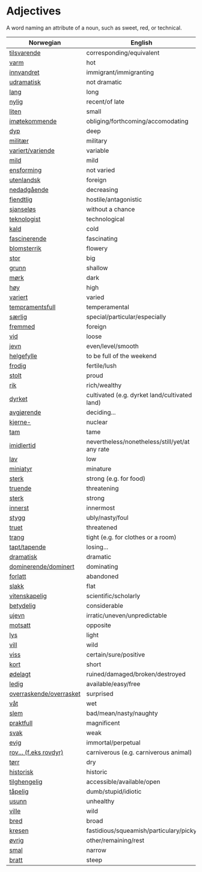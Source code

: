 # Adjectives

A word naming an attribute of a noun, such as sweet, red, or technical.

| Norwegian | English |
| --- | --- |
| [tilsvarende](https://www.ordnett.no/search?language=no&phrase=tilsvarende) | corresponding/equivalent |
| [varm](https://www.ordnett.no/search?language=no&phrase=varm) | hot |
| [innvandret](https://www.ordnett.no/search?language=no&phrase=innvandret) | immigrant/immigranting |
| [udramatisk](https://www.ordnett.no/search?language=no&phrase=udramatisk) | not dramatic |
| [lang](https://www.ordnett.no/search?language=no&phrase=lang) | long |
| [nylig](https://www.ordnett.no/search?language=no&phrase=nylig) | recent/of late |
| [liten](https://www.ordnett.no/search?language=no&phrase=liten) | small |
| [imøtekommende](https://www.ordnett.no/search?language=no&phrase=imøtekommende) | obliging/forthcoming/accomodating |
| [dyp](https://www.ordnett.no/search?language=no&phrase=dyp) | deep |
| [militær](https://www.ordnett.no/search?language=no&phrase=militær) | military |
| [variert/variende](https://www.ordnett.no/search?language=no&phrase=variert/variende) | variable |
| [mild](https://www.ordnett.no/search?language=no&phrase=mild) | mild |
| [ensforming](https://www.ordnett.no/search?language=no&phrase=ensforming) | not varied |
| [utenlandsk](https://www.ordnett.no/search?language=no&phrase=utenlandsk) | foreign |
| [nedadgående](https://www.ordnett.no/search?language=no&phrase=nedadgående) | decreasing |
| [fiendtlig](https://www.ordnett.no/search?language=no&phrase=fiendtlig) | hostile/antagonistic |
| [sjanseløs](https://www.ordnett.no/search?language=no&phrase=sjanseløs) | without a chance |
| [teknologist](https://www.ordnett.no/search?language=no&phrase=teknologist) | technological |
| [kald](https://www.ordnett.no/search?language=no&phrase=kald) | cold |
| [fascinerende](https://www.ordnett.no/search?language=no&phrase=fascinerende) | fascinating |
| [blomsterrik](https://www.ordnett.no/search?language=no&phrase=blomsterrik) | flowery |
| [stor](https://www.ordnett.no/search?language=no&phrase=stor) | big |
| [grunn](https://www.ordnett.no/search?language=no&phrase=grunn) | shallow |
| [mørk](https://www.ordnett.no/search?language=no&phrase=mørk) | dark |
| [høy](https://www.ordnett.no/search?language=no&phrase=høy) | high |
| [variert](https://www.ordnett.no/search?language=no&phrase=variert) | varied |
| [tempramentsfull](https://www.ordnett.no/search?language=no&phrase=tempramentsfull) | temperamental |
| [særlig](https://www.ordnett.no/search?language=no&phrase=særlig) | special/particular/especially |
| [fremmed](https://www.ordnett.no/search?language=no&phrase=fremmed) | foreign |
| [vid](https://www.ordnett.no/search?language=no&phrase=vid) | loose |
| [jevn](https://www.ordnett.no/search?language=no&phrase=jevn) | even/level/smooth |
| [helgefylle](https://www.ordnett.no/search?language=no&phrase=helgefylle) | to be full of the weekend |
| [frodig](https://www.ordnett.no/search?language=no&phrase=frodig) | fertile/lush |
| [stolt](https://www.ordnett.no/search?language=no&phrase=stolt) | proud |
| [rik](https://www.ordnett.no/search?language=no&phrase=rik) | rich/wealthy |
| [dyrket](https://www.ordnett.no/search?language=no&phrase=dyrket) | cultivated (e.g. dyrket land/cultivated land) |
| [avgjørende](https://www.ordnett.no/search?language=no&phrase=avgjørende) | deciding... |
| [kjerne-](https://www.ordnett.no/search?language=no&phrase=kjerne-) | nuclear |
| [tam](https://www.ordnett.no/search?language=no&phrase=tam) | tame |
| [imidlertid](https://www.ordnett.no/search?language=no&phrase=imidlertid) | nevertheless/nonetheless/still/yet/at any rate |
| [lav](https://www.ordnett.no/search?language=no&phrase=lav) | low |
| [miniatyr](https://www.ordnett.no/search?language=no&phrase=miniatyr) | minature |
| [sterk](https://www.ordnett.no/search?language=no&phrase=sterk) | strong (e.g. for food) |
| [truende](https://www.ordnett.no/search?language=no&phrase=truende) | threatening |
| [sterk](https://www.ordnett.no/search?language=no&phrase=sterk) | strong |
| [innerst](https://www.ordnett.no/search?language=no&phrase=innerst) | innermost |
| [stygg](https://www.ordnett.no/search?language=no&phrase=stygg) | ubly/nasty/foul |
| [truet](https://www.ordnett.no/search?language=no&phrase=truet) | threatened |
| [trang](https://www.ordnett.no/search?language=no&phrase=trang) | tight (e.g. for clothes or a room) |
| [tapt/tapende](https://www.ordnett.no/search?language=no&phrase=tapt/tapende) | losing... |
| [dramatisk](https://www.ordnett.no/search?language=no&phrase=dramatisk) | dramatic |
| [dominerende/dominert](https://www.ordnett.no/search?language=no&phrase=dominerende/dominert) | dominating |
| [forlatt](https://www.ordnett.no/search?language=no&phrase=forlatt) | abandoned |
| [slakk](https://www.ordnett.no/search?language=no&phrase=slakk) | flat |
| [vitenskapelig](https://www.ordnett.no/search?language=no&phrase=vitenskapelig) | scientific/scholarly |
| [betydelig](https://www.ordnett.no/search?language=no&phrase=betydelig) | considerable |
| [ujevn](https://www.ordnett.no/search?language=no&phrase=ujevn) | irratic/uneven/unpredictable |
| [motsatt](https://www.ordnett.no/search?language=no&phrase=motsatt) | opposite |
| [lys](https://www.ordnett.no/search?language=no&phrase=lys) | light |
| [vill](https://www.ordnett.no/search?language=no&phrase=vill) | wild |
| [viss](https://www.ordnett.no/search?language=no&phrase=viss) | certain/sure/positive |
| [kort](https://www.ordnett.no/search?language=no&phrase=kort) | short |
| [ødelagt](https://www.ordnett.no/search?language=no&phrase=ødelagt) | ruined/damaged/broken/destroyed |
| [ledig](https://www.ordnett.no/search?language=no&phrase=ledig) | available/easy/free |
| [overraskende/overrasket](https://www.ordnett.no/search?language=no&phrase=overraskende/overrasket) | surprised |
| [våt](https://www.ordnett.no/search?language=no&phrase=våt) | wet |
| [slem](https://www.ordnett.no/search?language=no&phrase=slem) | bad/mean/nasty/naughty |
| [praktfull](https://www.ordnett.no/search?language=no&phrase=praktfull) | magnificent |
| [svak](https://www.ordnett.no/search?language=no&phrase=svak) | weak |
| [evig](https://www.ordnett.no/search?language=no&phrase=evig) | immortal/perpetual |
| [rov... (f.eks rovdyr)](https://www.ordnett.no/search?language=no&phrase=rov...%20(f.eks%20rovdyr)) | carniverous (e.g. carniverous animal) |
| [tørr](https://www.ordnett.no/search?language=no&phrase=tørr) | dry |
| [historisk](https://www.ordnett.no/search?language=no&phrase=historisk) | historic |
| [tilghengelig](https://www.ordnett.no/search?language=no&phrase=tilghengelig) | accessible/available/open |
| [tåpelig](https://www.ordnett.no/search?language=no&phrase=tåpelig) | dumb/stupid/idiotic |
| [usunn](https://www.ordnett.no/search?language=no&phrase=usunn) | unhealthy |
| [ville](https://www.ordnett.no/search?language=no&phrase=ville) | wild |
| [bred](https://www.ordnett.no/search?language=no&phrase=bred) | broad |
| [kresen](https://www.ordnett.no/search?language=no&phrase=kresen) | fastidious/squeamish/particulary/picky |
| [øvrig](https://www.ordnett.no/search?language=no&phrase=øvrig) | other/remaining/rest |
| [smal](https://www.ordnett.no/search?language=no&phrase=smal) | narrow |
| [bratt](https://www.ordnett.no/search?language=no&phrase=bratt) | steep |

